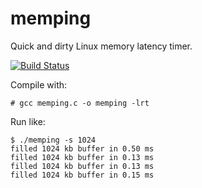 # memping
Quick and dirty Linux memory latency timer.

[![Build Status](https://travis-ci.org/heathtechnical/memping.svg?branch=master)](https://travis-ci.org/heathtechnical/memping)

Compile with:

    # gcc memping.c -o memping -lrt

Run like:

    $ ./memping -s 1024
    filled 1024 kb buffer in 0.50 ms
    filled 1024 kb buffer in 0.13 ms
    filled 1024 kb buffer in 0.13 ms
    filled 1024 kb buffer in 0.15 ms
